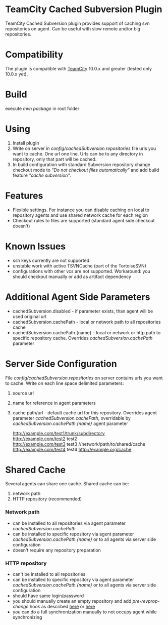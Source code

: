 # TeamCity Cached Subversion Plugin

TeamCity Cached Subversion plugin provides support of caching svn repositories on agent.
Can be useful with slow remote and/or big repositories.

# Compatibility

The plugin is compatible with [TeamCity](https://www.jetbrains.com/teamcity/download/) 10.0.x and greater (tested only 10.0.x yet).
 
# Build

execute *mvn package* in root folder

# Using

1. Install plugin
2. Write on server in *config/cachedSubversion.repositories* file urls you want to cache. One url one line. Urls can be to any directory in repository, only that part will be cached.
3. In build configuration with standard Subversion repository change checkout mode to *"Do not checkout files automatically"* and add build feature *"cache subversion"*.

# Features

* Flexible settings. For instance you can disable caching on local to repository agents and use shared network cache for each region
* Checkout rules to files are supported (standard agent side checkout doesn't)

# Known Issues

* ssh keys currently are not supported
* unstable work with active TSVNCache (part of the TortoiseSVN) 
* configurations with other vcs are not supported. Workaround: you should checkout manually or add as artifact dependency

# Additional Agent Side Parameters

* cachedSubversion.disabled - if parameter exists, than agent will be used original url
* cachedSubversion.cachePath - local or network path to all repositories cache
* cachedSubversion.cachePath.{name} - local or network or http path to specific repository cache. Overrides *cachedSubversion.cachePath* parameter 

# Server Side Configuration

File *config/cachedSubversion.repositories* on server contains urls you want to cache. Write on each line space delimited parameters:

1. source url
2. name for reference in agent parameters
3. cache path/url - default cache url for this repository. Overrides agent parameter *cachedSubversion.cachePath*, overridable by *cachedSubversion.cachePath.{name}* agent parameter   

    http://example.com/test1/trunk/subdirectory    
    http://example.com/test2 test2    
    http://example.com/test3 test3 //network/path/to/shared/cache    
    http://example.com/test4 test4 http://example.org/cache  

# Shared Cache

Several agents can share one cache. Shared cache can be:

1. network path
2. HTTP repository (recommended)

### Network path

* can be installed to all repositories via agent parameter *cachedSubversion.cachePath* 
* can be installed to specific repository via agent parameter *cachedSubversion.cachePath.{name}* or to all agents via server side configuration
* doesn't require any repository preparation

### HTTP repository
* can't be installed to all repositories
* can be installed to specific repository via agent parameter *cachedSubversion.cachePath.{name}* or to all agents via server side configuration
* should have same login/password
* you should manually create an empty repository and add *pre-revprop-change* hook as described [here](http://www.microhowto.info/howto/mirror_a_subversion_repository.html) or [here](http://www.cardinalpath.com/how-to-use-svnsync-to-create-a-mirror-backup-of-your-subversion-repository/) 
* you can do a full synchronization manually to not occupy agent while synchronizing